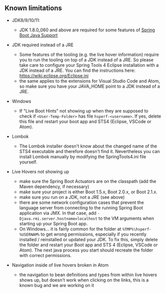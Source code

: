## Known limitations

* JDK8/9/10/11:
  * JDK 1.8.0_060 and above are required for some features of [Spring Boot Java Support](https://marketplace.visualstudio.com/items?itemName=Pivotal.vscode-boot-java)

* JDK required instead of a JRE
  * Some features of the tooling (e.g. the live hover information) require you to run the tooling on top of a JDK instead of a JRE. So please take care to configure your Spring Tools 4 Eclipse installation with a JDK instead of a JRE. You can find the instructions here: https://wiki.eclipse.org/Eclipse.ini
  * the same applies to the extensions for Visual Studio Code and Atom, so make sure you have your JAVA_HOME point to a JDK instead of a JRE.

* Windows
  * If "Live Boot Hints" not showing up when they are supposed to check if `<User-Temp-Folder>` has file `hsperf-<username>`. If yes, delete this file and restart your boot app and STS4 (Eclipse, VSCode or Atom).

* Lombok
  * The Lombok installer doesn't know about the changed name of the STS4 executable and therefore doesn't find it. Nevertheless you can install Lombok manually by modifying the SpringTools4.ini file yourself.

* Live Hovers not showing up
  * make sure the Spring Boot Actuators are on the classpath (add the Maven dependency, if necessary)
  * make sure your project is either Boot 1.5.x, Boot 2.0.x, or Boot 2.1.x.
  * make sure you run on a JDK, not a JRE (see above)
  * there are some network configuration cases that prevent the language server from connecting to the running Spring Boot application via JMX. In that case, add `-Djava.rmi.server.hostname=localhost` to the VM arguments when starting up your Spring Boot app.
  * On Windows... it is fairly common for the folder at `%TMP%\hsperf-%USERNAM%` to get wrong permissions, especially if you recently installed / reinstalled or updated your JDK. To fix this, simply delete the folder and restart your Boot app and STS 4 (Eclipse, VSCode or Atom). The next java process you start should recreate the folder with correct permissions.

* Navigation inside of live hovers broken in Atom
  * the navigation to bean definitions and types from within live hovers shows up, but doesn't work when clicking on the links, this is a known bug and we are working on it